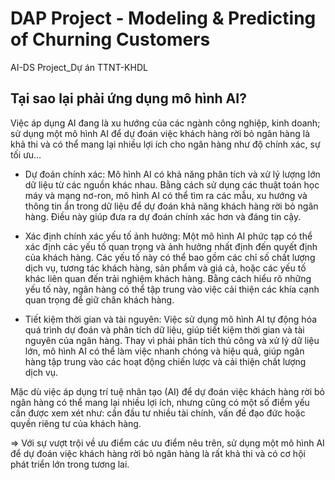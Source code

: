 # DAP Project - Modeling & Predicting of Churning Customers
AI-DS Project_Dự án TTNT-KHDL

## Tại sao lại phải ứng dụng mô hình AI?

Việc áp dụng AI đang là xu hướng của các ngành công nghiệp, kinh doanh; sử dụng một mô hình AI để dự đoán việc khách hàng rời bỏ ngân hàng là khả thi và có thể mang lại nhiều lợi ích cho ngân hàng như độ chính xác, sự tối ưu…

- Dự đoán chính xác: Mô hình AI có khả năng phân tích và xử lý lượng lớn dữ liệu từ các nguồn khác nhau. Bằng cách sử dụng các thuật toán học máy và mạng nơ-ron, mô hình AI có thể tìm ra các mẫu, xu hướng và thông tin ẩn trong dữ liệu để dự đoán khả năng khách hàng rời bỏ ngân hàng. Điều này giúp đưa ra dự đoán chính xác hơn và đáng tin cậy.

- Xác định chính xác yếu tố ảnh hưởng: Một mô hình AI phức tạp có thể xác định các yếu tố quan trọng và ảnh hưởng nhất định đến quyết định của khách hàng. Các yếu tố này có thể bao gồm các chỉ số chất lượng dịch vụ, tương tác khách hàng, sản phẩm và giá cả, hoặc các yếu tố khác liên quan đến trải nghiệm khách hàng. Bằng cách hiểu rõ những yếu tố này, ngân hàng có thể tập trung vào việc cải thiện các khía cạnh quan trọng để giữ chân khách hàng.

- Tiết kiệm thời gian và tài nguyên: Việc sử dụng mô hình AI tự động hóa quá trình dự đoán và phân tích dữ liệu, giúp tiết kiệm thời gian và tài nguyên của ngân hàng. Thay vì phải phân tích thủ công và xử lý dữ liệu lớn, mô hình AI có thể làm việc nhanh chóng và hiệu quả, giúp ngân hàng tập trung vào các hoạt động chiến lược và cải thiện chất lượng dịch vụ.

Mặc dù việc áp dụng trí tuệ nhân tạo (AI) để dự đoán việc khách hàng rời bỏ ngân hàng có thể mang lại nhiều lợi ích, nhưng cũng có một số điểm yếu cần được xem xét như: cần đầu tư nhiều tài chính, vấn đề đạo đức hoặc quyền riêng tư của khách hàng.

=> Với sự vượt trội về ưu điểm các ưu điểm nêu trên, sử dụng một mô hình AI để dự đoán việc khách hàng rời bỏ ngân hàng là rất khả thi và có cơ hội phát triển lớn trong tương lai.
